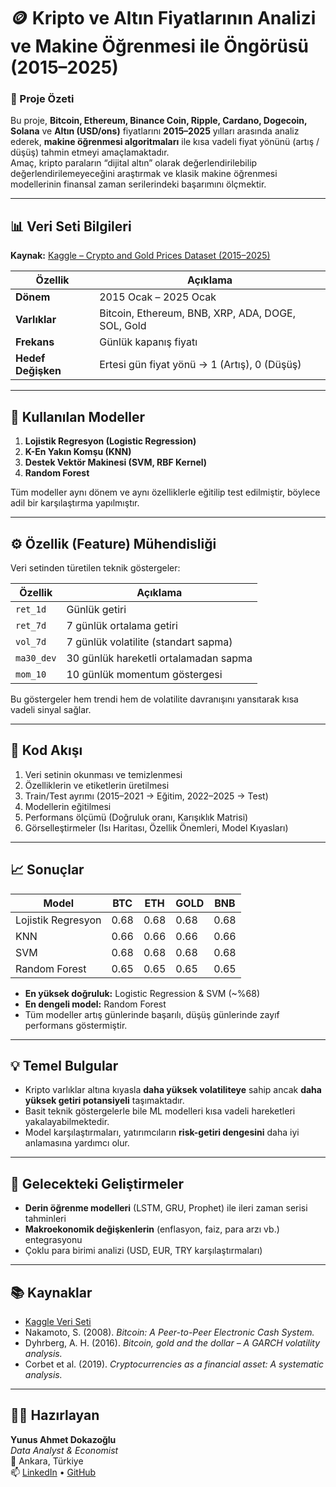 # 🪙 Kripto ve Altın Fiyatlarının Analizi ve Makine Öğrenmesi ile Öngörüsü (2015–2025)

### 🎯 Proje Özeti
Bu proje, **Bitcoin, Ethereum, Binance Coin, Ripple, Cardano, Dogecoin, Solana** ve **Altın (USD/ons)** fiyatlarını **2015–2025** yılları arasında analiz ederek, **makine öğrenmesi algoritmaları** ile kısa vadeli fiyat yönünü (artış / düşüş) tahmin etmeyi amaçlamaktadır.  
Amaç, kripto paraların “dijital altın” olarak değerlendirilebilip değerlendirilemeyeceğini araştırmak ve klasik makine öğrenmesi modellerinin finansal zaman serilerindeki başarımını ölçmektir.

---

## 📊 Veri Seti Bilgileri
**Kaynak:** [Kaggle – Crypto and Gold Prices Dataset (2015–2025)](https://www.kaggle.com/datasets/muhamedumarjamil/crypto-and-gold-prices-dataset-20152025)

| Özellik | Açıklama |
|----------|-----------|
| **Dönem** | 2015 Ocak – 2025 Ocak |
| **Varlıklar** | Bitcoin, Ethereum, BNB, XRP, ADA, DOGE, SOL, Gold |
| **Frekans** | Günlük kapanış fiyatı |
| **Hedef Değişken** | Ertesi gün fiyat yönü → 1 (Artış), 0 (Düşüş) |

---

## 🧠 Kullanılan Modeller
1. **Lojistik Regresyon (Logistic Regression)**  
2. **K-En Yakın Komşu (KNN)**  
3. **Destek Vektör Makinesi (SVM, RBF Kernel)**  
4. **Random Forest**

Tüm modeller aynı dönem ve aynı özelliklerle eğitilip test edilmiştir, böylece adil bir karşılaştırma yapılmıştır.

---

## ⚙️ Özellik (Feature) Mühendisliği
Veri setinden türetilen teknik göstergeler:

| Özellik | Açıklama |
|----------|-----------|
| `ret_1d` | Günlük getiri |
| `ret_7d` | 7 günlük ortalama getiri |
| `vol_7d` | 7 günlük volatilite (standart sapma) |
| `ma30_dev` | 30 günlük hareketli ortalamadan sapma |
| `mom_10` | 10 günlük momentum göstergesi |

Bu göstergeler hem trendi hem de volatilite davranışını yansıtarak kısa vadeli sinyal sağlar.

---

## 🧩 Kod Akışı
1. Veri setinin okunması ve temizlenmesi  
2. Özelliklerin ve etiketlerin üretilmesi  
3. Train/Test ayrımı (2015–2021 → Eğitim, 2022–2025 → Test)  
4. Modellerin eğitilmesi  
5. Performans ölçümü (Doğruluk oranı, Karışıklık Matrisi)  
6. Görselleştirmeler (Isı Haritası, Özellik Önemleri, Model Kıyasları)

---

## 📈 Sonuçlar
| Model | BTC | ETH | GOLD | BNB |
|--------|-----|-----|------|-----|
| Lojistik Regresyon | 0.68 | 0.68 | 0.68 | 0.68 |
| KNN | 0.66 | 0.66 | 0.66 | 0.66 |
| SVM | 0.68 | 0.68 | 0.68 | 0.68 |
| Random Forest | 0.65 | 0.65 | 0.65 | 0.65 |

- **En yüksek doğruluk:** Logistic Regression & SVM (~%68)  
- **En dengeli model:** Random Forest  
- Tüm modeller artış günlerinde başarılı, düşüş günlerinde zayıf performans göstermiştir.

---

## 💡 Temel Bulgular
- Kripto varlıklar altına kıyasla **daha yüksek volatiliteye** sahip ancak **daha yüksek getiri potansiyeli** taşımaktadır.  
- Basit teknik göstergelerle bile ML modelleri kısa vadeli hareketleri yakalayabilmektedir.  
- Model karşılaştırmaları, yatırımcıların **risk-getiri dengesini** daha iyi anlamasına yardımcı olur.

---

## 🚀 Gelecekteki Geliştirmeler
- **Derin öğrenme modelleri** (LSTM, GRU, Prophet) ile ileri zaman serisi tahminleri  
- **Makroekonomik değişkenlerin** (enflasyon, faiz, para arzı vb.) entegrasyonu  
- Çoklu para birimi analizi (USD, EUR, TRY karşılaştırmaları)

---

## 📚 Kaynaklar
- [Kaggle Veri Seti](https://www.kaggle.com/datasets/muhamedumarjamil/crypto-and-gold-prices-dataset-20152025)  
- Nakamoto, S. (2008). *Bitcoin: A Peer-to-Peer Electronic Cash System.*  
- Dyhrberg, A. H. (2016). *Bitcoin, gold and the dollar – A GARCH volatility analysis.*  
- Corbet et al. (2019). *Cryptocurrencies as a financial asset: A systematic analysis.*

---

## 👨‍💻 Hazırlayan
**Yunus Ahmet Dokazoğlu**  
_Data Analyst & Economist_  
📍 Ankara, Türkiye  
📫 [LinkedIn](https://www.linkedin.com/in/ahmet-dokazo%C4%9Flu-9660b2346/) • [GitHub](https://github.com/AhmetDokazoglu)
